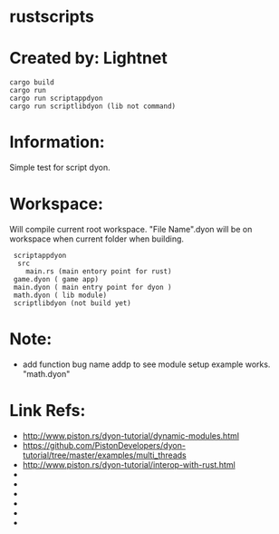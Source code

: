 # rustscripts

# Created by: Lightnet

```
cargo build
cargo run
cargo run scriptappdyon
cargo run scriptlibdyon (lib not command)
```

# Information:
 Simple test for script dyon.

# Workspace:
 Will compile current root workspace. "File Name".dyon will be on workspace when current folder when building.

```
 scriptappdyon
  src
    main.rs (main entory point for rust)
 game.dyon ( game app)
 main.dyon ( main entry point for dyon )
 math.dyon ( lib module)
 scriptlibdyon (not build yet)
```

# Note:
 * add function bug name addp to see module setup example works. "math.dyon"

# Link Refs:
 * http://www.piston.rs/dyon-tutorial/dynamic-modules.html
 * https://github.com/PistonDevelopers/dyon-tutorial/tree/master/examples/multi_threads
 * http://www.piston.rs/dyon-tutorial/interop-with-rust.html
 * 
 * 
 * 
 * 
 * 
 * 